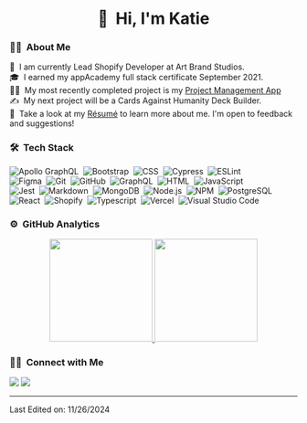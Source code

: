 <h1 align="center">👋 &nbsp;Hi, I'm Katie</h1>

### 👩‍🎤 &nbsp;About Me

🎨 &nbsp;I am currently Lead Shopify Developer at Art Brand Studios.\
🎓 &nbsp;I earned my appAcademy full stack certificate September 2021.\
👩‍💻 &nbsp;My most recently completed project is my [Project Management App](https://project-mgmt-app-client-three.vercel.app/)\
✍️ &nbsp;My next project will be a Cards Against Humanity Deck Builder.\
📄 &nbsp;Take a look at my [Résumé](https://cheshirekate8.github.io/KatieYoungResume.pdf) to learn more about me. I'm open to feedback and suggestions!

### 🛠 &nbsp;Tech Stack
![Apollo GraphQL](https://img.shields.io/badge/-Apollo%20GraphQL-05122A?style=flat&logo=apollographql)&nbsp;
![Bootstrap](https://img.shields.io/badge/-Bootstrap-05122A?style=flat&logo=bootstrap&logoColor=563D7C)&nbsp;
![CSS](https://img.shields.io/badge/-CSS-05122A?style=flat&logo=CSS3&logoColor=1572B6)&nbsp;
![Cypress](https://img.shields.io/badge/-Cypress-05122A?style=flat&logo=cypress)&nbsp;
![ESLint](https://img.shields.io/badge/-ESLint-05122A?style=flat&logo=eslint)\
![Figma](https://img.shields.io/badge/-Figma-05122A?style=flat&logo=figma)&nbsp;
![Git](https://img.shields.io/badge/-Git-05122A?style=flat&logo=git)&nbsp;
![GitHub](https://img.shields.io/badge/-GitHub-05122A?style=flat&logo=github)&nbsp;
![GraphQL](https://img.shields.io/badge/-GraphQL-05122A?style=flat&logo=graphql)&nbsp;
![HTML](https://img.shields.io/badge/-HTML-05122A?style=flat&logo=HTML5)&nbsp;
![JavaScript](https://img.shields.io/badge/-JavaScript-05122A?style=flat&logo=javascript)\
![Jest](https://img.shields.io/badge/-Jest-05122A?style=flat&logo=jest)&nbsp;
![Markdown](https://img.shields.io/badge/-Markdown-05122A?style=flat&logo=markdown)&nbsp;
![MongoDB](https://img.shields.io/badge/-MongoDB-05122A?style=flat&logo=mongodb)&nbsp;
![Node.js](https://img.shields.io/badge/-Node.js-05122A?style=flat&logo=node.js)&nbsp;
![NPM](https://img.shields.io/badge/-NPM-05122A?style=flat&logo=npm)&nbsp;
![PostgreSQL](https://img.shields.io/badge/-PostgreSQL-05122A?style=flat&logo=postgresql)\
![React](https://img.shields.io/badge/-React-05122A?style=flat&logo=react)&nbsp;
![Shopify](https://img.shields.io/badge/-Shopify-05122A?style=flat&logo=shopify)&nbsp;
![Typescript](https://img.shields.io/badge/-Typescript-05122A?style=flat&logo=typescript)&nbsp;
![Vercel](https://img.shields.io/badge/-Vercel-05122A?style=flat&logo=vercel)&nbsp;
![Visual Studio Code](https://img.shields.io/badge/-Visual%20Studio%20Code-05122A?style=flat&logo=visual-studio-code&logoColor=007ACC)&nbsp;


### ⚙️ &nbsp;GitHub Analytics

<p align="center">
<a href="https://github.com/AVS1508">
  <img height="180em" src="https://github-readme-stats-eight-theta.vercel.app/api?username=cheshirekate8&show_icons=true&theme=algolia&include_all_commits=true&count_private=true"/>
  <img height="180em" src="https://github-readme-stats-eight-theta.vercel.app/api/top-langs/?username=cheshirekate8&layout=compact&langs_count=8&theme=algolia"/>
</a>
</p>

### 🤝🏻 &nbsp;Connect with Me

<p align="left">
<a href="https://cheshirekate8.github.io/"><img src="https://img.shields.io/badge/-Website-3423A6?style=flat&logo=Google-Chrome&logoColor=white"/></a>
<a href="https://linkedin.com/in/dev-katie-young"><img src="https://img.shields.io/badge/-Katie%20Young-0077B5?style=flat&logo=Linkedin&logoColor=white"/></a>
</p>

-----
Last Edited on: 11/26/2024
